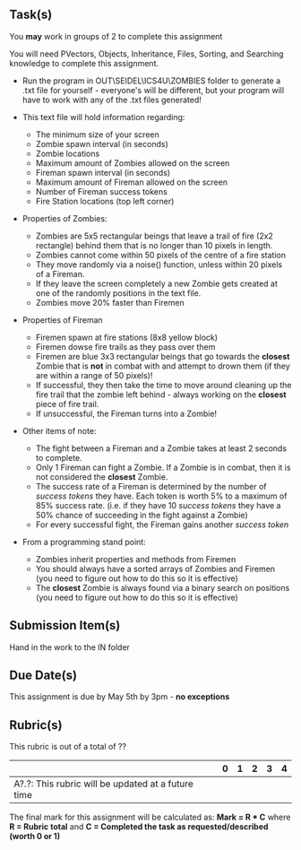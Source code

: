 Task(s)
-------
You **may** work in groups of 2 to complete this assignment

You will need PVectors, Objects, Inheritance, Files, Sorting, and Searching knowledge to complete this assignment.

* Run the program in OUT\SEIDEL\ICS4U\ZOMBIES folder to generate a .txt file for yourself - everyone's will be different, but your program will have to work with any of the .txt files generated!
* This text file will hold information regarding:
  * The minimum size of your screen
  * Zombie spawn interval (in seconds)
  * Zombie locations
  * Maximum amount of Zombies allowed on the screen
  * Fireman spawn interval (in seconds)
  * Maximum amount of Fireman allowed on the screen
  * Number of Fireman success tokens
  * Fire Station locations (top left corner)

* Properties of Zombies:
  * Zombies are 5x5 rectangular beings that leave a trail of fire (2x2 rectangle) behind them that is no longer than 10 pixels in length.
  * Zombies cannot come within 50 pixels of the centre of a fire station
  * They move randomly via a noise() function, unless within 20 pixels of a Fireman.  
  * If they leave the screen completely a new Zombie gets created at one of the randomly positions in the text file.
  * Zombies move 20% faster than Firemen

* Properties of Fireman
  * Firemen spawn at fire stations (8x8 yellow block)
  * Firemen dowse fire trails as they pass over them
  * Firemen are blue 3x3 rectangular beings that go towards the __closest__ Zombie that is **not** in combat with and attempt to drown them (if they are within a range of 50 pixels)!
  * If successful, they then take the time to move around cleaning up the fire trail that the zombie left behind - always working on the __closest__ piece of fire trail.  
  * If unsuccessful, the Fireman turns into a Zombie!

* Other items of note:
  * The fight between a Fireman and a Zombie takes at least 2 seconds to complete.
  * Only 1 Fireman can fight a Zombie.  If a Zombie is in combat, then it is not considered the __closest__ Zombie.
  * The success rate of a Fireman is determined by the number of _success tokens_ they have.  Each token is worth 5% to a maximum of 85% success rate. (i.e. if they have 10 _success tokens_ they have a 50% chance of succeeding in the fight against a Zombie)
  * For every successful fight, the Fireman gains another _success token_

* From a programming stand point:
  * Zombies inherit properties and methods from Firemen
  * You should always have a sorted arrays of Zombies and Firemen (you need to figure out how to do this so it is effective)
  * The __closest__ Zombie is always found via a binary search on positions (you need to figure out how to do this so it is effective)

Submission Item(s)
------------------
Hand in the work to the IN folder

Due Date(s)
-----------
This assignment is due by May 5th by 3pm - **no exceptions**


Rubric(s)
---------
This rubric is out of a total of ??

| | 0 | 1 | 2 | 3 | 4 |
|---| --- | --- | --- | --- | --- |
|A?.?: This rubric will be updated at a future time  | | | | | |


The final mark for this assignment will be calculated as: __Mark = R * C__ where **R = Rubric total** and **C = Completed the task as requested/described (worth 0 or 1)**
